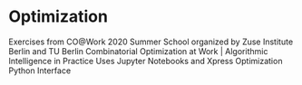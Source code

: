 # Optimization
Exercises from CO@Work 2020 Summer School organized by Zuse Institute Berlin and TU Berlin
Combinatorial Optimization at Work | Algorithmic Intelligence in Practice
Uses Jupyter Notebooks and Xpress Optimization Python Interface
